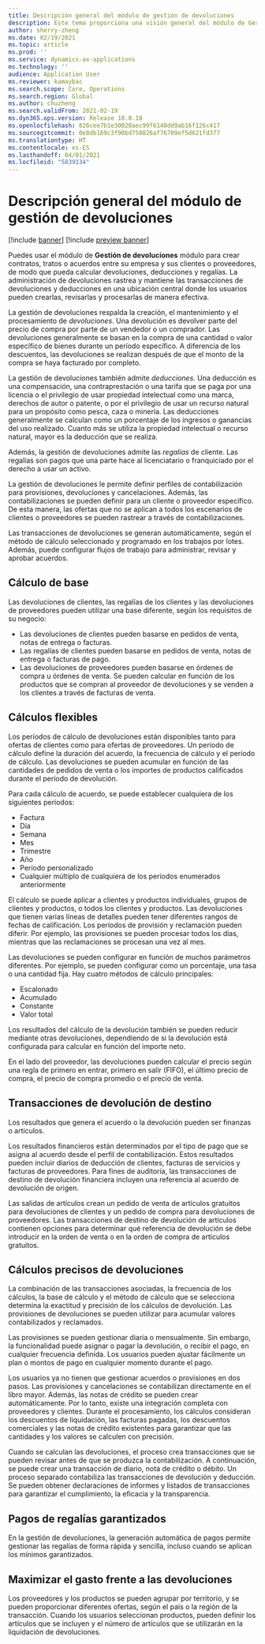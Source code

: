 ```yaml
---
title: Descripción general del módulo de gestión de devoluciones
description: Este tema proporciona una visión general del módulo de Gestión de devoluciones para Microsoft Dynamics 365 Supply Chain Management.
author: sherry-zheng
ms.date: 02/19/2021
ms.topic: article
ms.prod: ''
ms.service: dynamics-ax-applications
ms.technology: ''
audience: Application User
ms.reviewer: kamaybac
ms.search.scope: Core, Operations
ms.search.region: Global
ms.author: chuzheng
ms.search.validFrom: 2021-02-19
ms.dyn365.ops.version: Release 10.0.18
ms.openlocfilehash: 826cee7b1e30020aec99f6148dd9ab16f126c417
ms.sourcegitcommit: 0e8db169c3f90bd750826af76709ef5d621fd377
ms.translationtype: HT
ms.contentlocale: es-ES
ms.lasthandoff: 04/01/2021
ms.locfileid: "5839134"
---
```

# <a name="rebate-management-module-overview"></a>Descripción general del módulo de gestión de devoluciones

[!include [banner](../includes/banner.md)]
[!include [preview banner](../includes/preview-banner.md)]

Puedes usar el módulo de **Gestión de devoluciones** módulo para crear contratos, tratos o acuerdos entre su empresa y sus clientes o proveedores, de modo que pueda calcular devoluciones, deducciones y regalías. La administración de devoluciones rastrea y mantiene las transacciones de devoluciones y deducciones en una ubicación central donde los usuarios pueden crearlas, revisarlas y procesarlas de manera efectiva.

La gestión de devoluciones respalda la creación, el mantenimiento y el procesamiento de *devoluciones*. Una devolución es devolver parte del precio de compra por parte de un vendedor o un comprador. Las devoluciones generalmente se basan en la compra de una cantidad o valor específico de bienes durante un período específico. A diferencia de los descuentos, las devoluciones se realizan después de que el monto de la compra se haya facturado por completo.

La gestión de devoluciones también admite *deducciones*. Una deducción es una compensación, una contraprestación o una tarifa que se paga por una licencia o el privilegio de usar propiedad intelectual como una marca, derechos de autor o patente, o por el privilegio de usar un recurso natural para un propósito como pesca, caza o minería. Las deducciones generalmente se calculan como un porcentaje de los ingresos o ganancias del uso realizado. Cuanto más se utiliza la propiedad intelectual o recurso natural, mayor es la deducción que se realiza.

Además, la gestión de devoluciones admite las *regalías* de cliente. Las regalías son pagos que una parte hace al licenciatario o franquiciado por el derecho a usar un activo.

La gestión de devoluciones le permite definir perfiles de contabilización para provisiones, devoluciones y cancelaciones. Además, las contabilizaciones se pueden definir para un cliente o proveedor específico. De esta manera, las ofertas que no se aplican a todos los escenarios de clientes o proveedores se pueden rastrear a través de contabilizaciones.

Las transacciones de devoluciones se generan automáticamente, según el método de cálculo seleccionado y programado en los trabajos por lotes. Además, puede configurar flujos de trabajo para administrar, revisar y aprobar acuerdos.

## <a name="basis-calculation"></a>Cálculo de base

Las devoluciones de clientes, las regalías de los clientes y las devoluciones de proveedores pueden utilizar una base diferente, según los requisitos de su negocio:

- Las devoluciones de clientes pueden basarse en pedidos de venta, notas de entrega o facturas.
- Las regalías de clientes pueden basarse en pedidos de venta, notas de entrega o facturas de pago.
- Las devoluciones de proveedores pueden basarse en órdenes de compra u órdenes de venta. Se pueden calcular en función de los productos que se compran al proveedor de devoluciones y se venden a los clientes a través de facturas de venta.

## <a name="flexible-calculations"></a>Cálculos flexibles

Los períodos de cálculo de devoluciones están disponibles tanto para ofertas de clientes como para ofertas de proveedores. Un período de cálculo define la duración del acuerdo, la frecuencia de cálculo y el período de cálculo. Las devoluciones se pueden acumular en función de las cantidades de pedidos de venta o los importes de productos calificados durante el período de devolución.

Para cada cálculo de acuerdo, se puede establecer cualquiera de los siguientes períodos:

- Factura
- Día
- Semana
- Mes
- Trimestre
- Año
- Período personalizado
- Cualquier múltiplo de cualquiera de los períodos enumerados anteriormente

El cálculo se puede aplicar a clientes y productos individuales, grupos de clientes y productos, o todos los clientes y productos. Las devoluciones que tienen varias líneas de detalles pueden tener diferentes rangos de fechas de calificación. Los períodos de provisión y reclamación pueden diferir. Por ejemplo, las provisiones se pueden procesar todos los días, mientras que las reclamaciones se procesan una vez al mes.

Las devoluciones se pueden configurar en función de muchos parámetros diferentes. Por ejemplo, se pueden configurar como un porcentaje, una tasa o una cantidad fija. Hay cuatro métodos de cálculo principales:

- Escalonado
- Acumulado
- Constante
- Valor total

Los resultados del cálculo de la devolución también se pueden reducir mediante otras devoluciones, dependiendo de si la devolución está configurada para calcular en función del importe neto.

En el lado del proveedor, las devoluciones pueden calcular el precio según una regla de primero en entrar, primero en salir (FIFO), el último precio de compra, el precio de compra promedio o el precio de venta.

## <a name="rebate-target-transactions"></a>Transacciones de devolución de destino

Los resultados que genera el acuerdo o la devolución pueden ser finanzas o artículos.

Los resultados financieros están determinados por el tipo de pago que se asigna al acuerdo desde el perfil de contabilización. Estos resultados pueden incluir diarios de deducción de clientes, facturas de servicios y facturas de proveedores. Para fines de auditoría, las transacciones de destino de devolución financiera incluyen una referencia al acuerdo de devolución de origen.

Las salidas de artículos crean un pedido de venta de artículos gratuitos para devoluciones de clientes y un pedido de compra para devoluciones de proveedores. Las transacciones de destino de devolución de artículos contienen opciones para determinar qué referencia de devolución se debe introducir en la orden de venta o en la orden de compra de artículos gratuitos.

## <a name="accurate-rebate-calculations"></a>Cálculos precisos de devoluciones

La combinación de las transacciones asociadas, la frecuencia de los cálculos, la base de cálculo y el método de cálculo que se selecciona determina la exactitud y precisión de los cálculos de devolución. Las provisiones de devoluciones se pueden utilizar para acumular valores contabilizados y reclamados.

Las provisiones se pueden gestionar diaria o mensualmente. Sin embargo, la funcionalidad puede asignar o pagar la devolución, o recibir el pago, en cualquier frecuencia definida. Los usuarios pueden ajustar fácilmente un plan o montos de pago en cualquier momento durante el pago.

Los usuarios ya no tienen que gestionar acuerdos o provisiones en dos pasos. Las provisiones y cancelaciones se contabilizan directamente en el libro mayor. Además, las notas de crédito se pueden crear automáticamente. Por lo tanto, existe una integración completa con proveedores y clientes. Durante el procesamiento, los cálculos consideran los descuentos de liquidación, las facturas pagadas, los descuentos comerciales y las notas de crédito existentes para garantizar que las cantidades y los valores se calculen con precisión.

Cuando se calculan las devoluciones, el proceso crea transacciones que se pueden revisar antes de que se produzca la contabilización. A continuación, se puede crear una transacción de diario, nota de crédito o débito. Un proceso separado contabiliza las transacciones de devolución y deducción. Se pueden obtener declaraciones de informes y listados de transacciones para garantizar el cumplimiento, la eficacia y la transparencia.

## <a name="guaranteed-royalty-payments"></a>Pagos de regalías garantizados

En la gestión de devoluciones, la generación automática de pagos permite gestionar las regalías de forma rápida y sencilla, incluso cuando se aplican los mínimos garantizados. 

## <a name="maximizing-spend-versus-rebates"></a>Maximizar el gasto frente a las devoluciones

Los proveedores y los productos se pueden agrupar por territorio, y se pueden proporcionar diferentes ofertas, según el país o la región de la transacción. Cuando los usuarios seleccionan productos, pueden definir los artículos que se incluyen y el número de artículos que se utilizarán en la liquidación de devoluciones.
